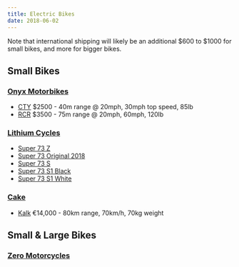 ```yaml
---
title: Electric Bikes
date: 2018-06-02
---
```


Note that international shipping will likely be an additional $600 to $1000 for small bikes, and more for bigger bikes.

## Small Bikes

### [Onyx Motorbikes](https://onyxmotorbikes.com)

- [CTY](https://onyxmotorbikes.com/#cty) $2500 - 40m range @ 20mph, 30mph top speed, 85lb
- [RCR](https://onyxmotorbikes.com/#r) $3500 - 75m range @ 20mph, 60mph, 120lb

### [Lithium Cycles](https://www.lithiumcycles.com)

- [Super 73 Z](https://www.lithiumcycles.com/collections/super-73-north-america/products/super-73-z)
- [Super 73 Original 2018](https://www.lithiumcycles.com/collections/super-73-north-america/products/super-73-v1-2018)
- [Super 73 S](https://www.lithiumcycles.com/collections/super-73-north-america/products/super73-s-army-green)
- [Super 73 S1 Black](https://www.lithiumcycles.com/collections/super-73-north-america/products/super73-s1-black)
- [Super 73 S1 White](https://www.lithiumcycles.com/collections/super-73-north-america/products/super73-s1-white)

### [Cake](https://ridecake.com)

- [Kalk](https://ridecake.com/shop/bikes/kalk/) €14,000 - 80km range, 70km/h, 70kg weight

## Small & Large Bikes

### [Zero Motorcycles](https://www.zeromotorcycles.com)
